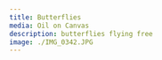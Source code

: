 ```yaml
---
title: Butterflies
media: Oil on Canvas
description: butterflies flying free
image: ./IMG_0342.JPG
---
```

